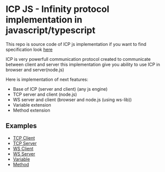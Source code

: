 # ICP JS - Infinity protocol implementation in javascript/typescript

This repo is source code of ICP js implementation if you want to find specification look [here](https://github.com/maximmasterr/ICP)

ICP is very powerfull communication protocol created to communicate between client and server this implementation give you ability to use ICP in browser and server(node.js)

Here is implementation of next features:
- Base of ICP (server and client) (any js engine)
- TCP server and client (node.js)
- WS server and client (browser and node.js (using ws-lib))
- Variable extension
- Method extension

## Examples
- [TCP Client](https://github.com/maximmasterr/ICP-js/blob/master/examples/tcpClient.js)
- [TCP Server](https://github.com/maximmasterr/ICP-js/blob/master/examples/tcpServer.js)
- [WS Client](https://github.com/maximmasterr/ICP-js/blob/master/examples/wsClient.js)
- [WS Server](https://github.com/maximmasterr/ICP-js/blob/master/examples/wsServer.js)
- [Variable](https://github.com/maximmasterr/ICP-js/blob/master/examples/variable.js)
- [Method](https://github.com/maximmasterr/ICP-js/blob/master/examples/method.js)
